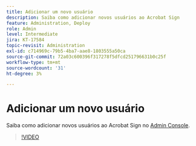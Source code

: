 ```yaml
---
title: Adicionar um novo usuário
description: Saiba como adicionar novos usuários ao Acrobat Sign
feature: Administration, Deploy
role: Admin
level: Intermediate
jira: KT-17584
topic-revisit: Administration
exl-id: c714969c-79b5-4ba7-aae8-1803555a50ca
source-git-commit: 72a03c600396f317278f5dfcd251796631b0c25f
workflow-type: tm+mt
source-wordcount: '31'
ht-degree: 3%

---
```


# Adicionar um novo usuário

Saiba como adicionar novos usuários ao Acrobat Sign no [Admin Console](https://adminconsole.adobe.com/br/).

>[!VIDEO](https://video.tv.adobe.com/v/3453185?quality=12&learn=on&hidetitle=true&captions=por_br)

